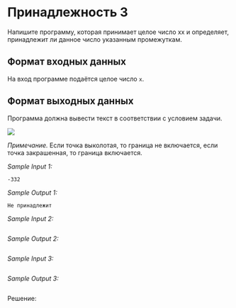 # Принадлежность 3

Напишите программу, которая принимает целое число xx и определяет, принадлежит ли данное число указанным промежуткам.

## Формат входных данных
На вход программе подаётся целое число ```x```.

## Формат выходных данных
Программа должна вывести текст в соответствии с условием задачи.

![](https://ucarecdn.com/4659a972-d8f5-4186-90ed-38dfdacf17fb/)

*Примечание.* Если точка выколотая, то граница не включается, если точка закрашенная, то граница включается. 

*Sample Input 1:*
```
-332
```

*Sample Output 1:*
```
Не принадлежит
```

*Sample Input 2:*
```

```

*Sample Output 2:*
```

```

*Sample Input 3:*
```

```

*Sample Output 3:*
```

```

Решение:
```python

```

